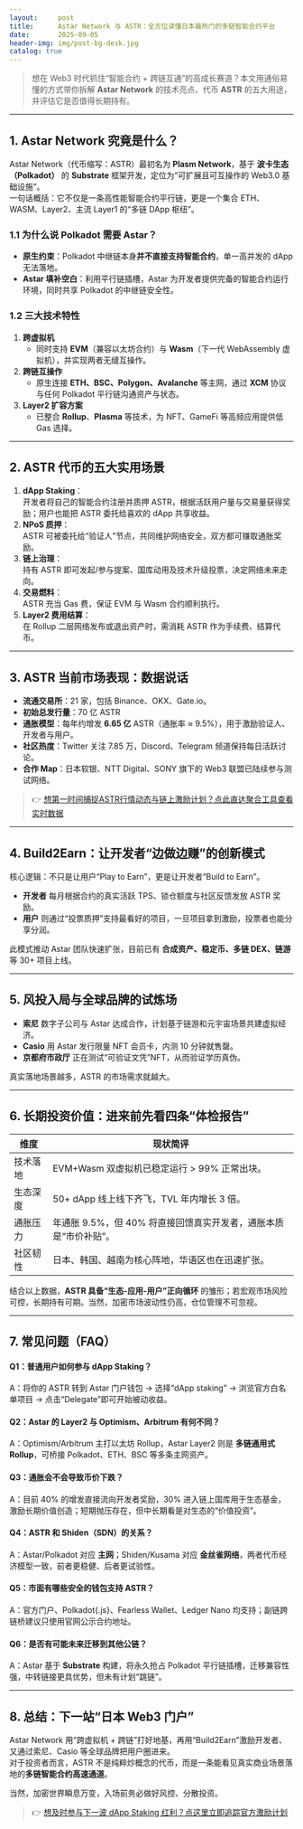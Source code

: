 ```yaml
---
layout:     post
title:      Astar Network 与 ASTR：全方位读懂日本最热门的多链智能合约平台
date:       2025-09-05
header-img: img/post-bg-desk.jpg
catalog: true
---
```


> 想在 Web3 时代抓住“智能合约 + 跨链互通”的高成长赛道？本文用通俗易懂的方式带你拆解 **Astar Network** 的技术亮点、代币 **ASTR** 的五大用途，并评估它是否值得长期持有。

---

## 1. Astar Network 究竟是什么？

Astar Network（代币缩写：ASTR）最初名为 **Plasm Network**，基于 **波卡生态（Polkadot）** 的 **Substrate** 框架开发，定位为“可扩展且可互操作的 Web3.0 基础设施”。  
一句话概括：它不仅是一条高性能智能合约平行链，更是一个集合 ETH、WASM、Layer2、主流 Layer1 的“多链 DApp 枢纽”。

### 1.1 为什么说 Polkadot 需要 Astar？

- **原生约束**：Polkadot 中继链本身**并不直接支持智能合约**，单一高并发的 dApp 无法落地。  
- **Astar 填补空白**：利用平行链插槽，Astar 为开发者提供完备的智能合约运行环境，同时共享 Polkadot 的中继链安全性。

### 1.2 三大技术特性

1. **跨虚拟机**  
   - 同时支持 **EVM**（兼容以太坊合约）与 **Wasm**（下一代 WebAssembly 虚拟机），并实现两者无缝互操作。  
2. **跨链互操作**  
   - 原生连接 **ETH、BSC、Polygon、Avalanche** 等主网，通过 **XCM** 协议与任何 Polkadot 平行链沟通资产与状态。  
3. **Layer2 扩容方案**  
   - 已整合 **Rollup**、**Plasma** 等技术，为 NFT、GameFi 等高频应用提供低 Gas 选择。

---

## 2. ASTR 代币的五大实用场景

1. **dApp Staking**：  
   开发者将自己的智能合约注册并质押 ASTR，根据活跃用户量与交易量获得奖励；用户也能把 ASTR 委托给喜欢的 dApp 共享收益。  
2. **NPoS 质押**：  
   ASTR 可被委托给“验证人”节点，共同维护网络安全，双方都可赚取通胀奖励。  
3. **链上治理**：  
   持有 ASTR 即可发起/参与提案、国库动用及技术升级投票，决定网络未来走向。  
4. **交易燃料**：  
   ASTR 充当 Gas 费，保证 EVM 与 Wasm 合约顺利执行。  
5. **Layer2 费用结算**：  
   在 Rollup 二层网络发布或退出资产时，需消耗 ASTR 作为手续费、结算代币。

---

## 3. ASTR 当前市场表现：数据说话

- **流通交易所**：21 家，包括 Binance、OKX、Gate.io。  
- **初始总发行量**：70 亿 ASTR  
- **通胀模型**：每年约增发 **6.65 亿** ASTR（通胀率 ≈ 9.5%），用于激励验证人、开发者与用户。  
- **社区热度**：Twitter 关注 7.85 万，Discord、Telegram 频道保持每日活跃讨论。  
- **合作 Map**：日本软银、NTT Digital、SONY 旗下的 Web3 联盟已陆续参与测试网络。

> 👉 [想第一时间捕捉ASTR行情动态与链上激励计划？点此直达聚合工具查看实时数据](https://okxdog.com/)

---

## 4. Build2Earn：让开发者“边做边赚”的创新模式

核心逻辑：不只是让用户“Play to Earn”，更是让开发者“Build to Earn”。  
- **开发者** 每月根据合约的真实活跃 TPS、锁仓额度与社区反馈发放 ASTR 奖励。  
- **用户** 则通过“投票质押”支持最看好的项目，一旦项目拿到激励，投票者也能分享分润。  

此模式推动 Astar 团队快速扩张，目前已有 **合成资产、稳定币、多链 DEX、链游** 等 30+ 项目上线。

---

## 5. 风投入局与全球品牌的试炼场

- **索尼** 数字子公司与 Astar 达成合作，计划基于链游和元宇宙场景共建虚拟经济。  
- **Casio** 用 Astar 发行限量 NFT 会员卡，内测 10 分钟就售罄。  
- **京都府市政厅** 正在测试“可验证文凭”NFT，从而验证学历真伪。  

真实落地场景越多，ASTR 的市场需求就越大。

---

## 6. 长期投资价值：进来前先看四条“体检报告”

| 维度 | 现状简评 |
|---|---|
| 技术落地 | EVM+Wasm 双虚拟机已稳定运行 > 99% 正常出块。 |
| 生态深度 | 50+ dApp 线上线下齐飞，TVL 年内增长 3 倍。 |
| 通胀压力 | 年通胀 9.5%，但 40% 将直接回馈真实开发者，通胀本质是“市价补贴”。 |
| 社区韧性 | 日本、韩国、越南为核心阵地，华语区也在迅速扩张。 |

结合以上数据，**ASTR 具备“生态-应用-用户”正向循环** 的雏形；若宏观市场风险可控，长期持有可期。当然，加密市场波动性仍高，仓位管理不可忽视。

---

## 7. 常见问题（FAQ）

#### Q1：普通用户如何参与 dApp Staking？
A：将你的 ASTR 转到 Astar 门户钱包 → 选择“dApp staking” → 浏览官方白名单项目 → 点击“Delegate”即可开始被动收益。

#### Q2：Astar 的 Layer2 与 Optimism、Arbitrum 有何不同？
A：Optimism/Arbitrum 主打以太坊 Rollup，Astar Layer2 则是 **多链通用式 Rollup**，可桥接 Polkadot、ETH、BSC 等多条主网资产。

#### Q3：通胀会不会导致币价下跌？
A：目前 40% 的增发直接流向开发者奖励，30% 进入链上国库用于生态基金，激励长期价值创造；短期抛压存在，但中长期看是对生态的“价值投资”。

#### Q4：ASTR 和 Shiden（SDN）的关系？
A：Astar/Polkadot 对应 **主网**；Shiden/Kusama 对应 **金丝雀网络**，两者代币经济模型一致，前者更稳健、后者更试验性。

#### Q5：市面有哪些安全的钱包支持 ASTR？
A：官方门户、Polkadot{.js}、Fearless Wallet、Ledger Nano 均支持；副链跨链桥建议只使用官网公示合约地址。

#### Q6：是否有可能未来迁移到其他公链？
A：Astar 基于 **Substrate** 构建，将永久抢占 Polkadot 平行链插槽，迁移兼容性强，中转链接更具优势，但未有计划“跳链”。

---

## 8. 总结：下一站“日本 Web3 门户”

Astar Network 用“跨虚拟机 + 跨链”打好地基，再用“Build2Earn”激励开发者、又通过索尼、Casio 等全球品牌把用户圈进来。  
对于投资者而言，ASTR 不是纯粹炒概念的代币，而是一条能看见真实商业场景落地的**多链智能合约高速通道**。  

当然，加密世界瞬息万变，入场前务必做好风控、分散投资。  

> 👉 [想及时参与下一波 dApp Staking 红利？点这里立即追踪官方激励计划](https://okxdog.com/)
